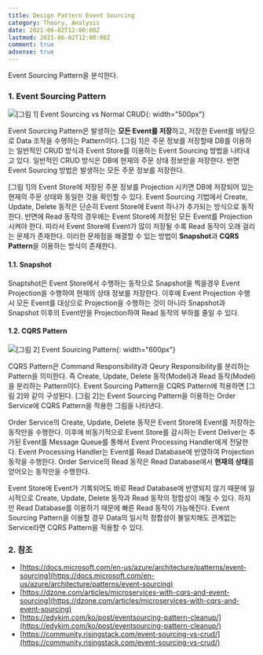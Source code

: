 ```yaml
---
title: Design Pattern Event Sourcing
category: Theory, Analysis
date: 2021-06-02T12:00:00Z
lastmod: 2021-06-02T12:00:00Z
comment: true
adsense: true
---
```


Event Sourcing Pattern을 분석한다.

### 1. Event Sourcing Pattern

![[그림 1] Event Sourcing vs Normal CRUD]({{site.baseurl}}/images/theory_analysis/Event_Sourcing_Pattern/Event_Sourcing_Normal_CRUD.PNG){: width="500px"}

Event Sourcing Pattern은 발생하는 **모든 Event를 저장**하고, 저장한 Event를 바탕으로 Data 조작을 수행하는 Pattern이다. [그림 1]은 주문 정보를 저장할때 DB를 이용하는 일반적인 CRUD 방식과 Event Store를 이용하는 Event Sourcing 방법을 나타내고 있다. 일반적인 CRUD 방식은 DB에 현재의 주문 상태 정보만을 저장한다. 반면 Event Sourcing 방법은 발생하는 모든 주문 정보를 저장한다.

[그림 1]의 Event Store에 저장된 주문 정보를 Projection 시키면 DB에 저장되어 있는 현재의 주문 상태와 동일한 것을 확인할 수 있다. Event Sourcing 기법에서 Create, Update, Delete 동작은 단순히 Event Store에 Event 하나가 추가되는 방식으로 동작한다. 반면에 Read 동작의 경우에는 Event Store에 저장된 모든 Event를 Projection시켜야 한다. 따라서 Event Store에 Event가 많이 저장될 수록 Read 동작이 오래 걸리는 문제가 존재한다. 이러한 문제점을 해결할 수 있는 방법이 **Snapshot**과 **CQRS Pattern**을 이용하는 방식이 존재한다.

#### 1.1. Snapshot

Snaptshot은 Event Store에서 수행하는 동작으로 Snapshot을 찍을경우 Event Projection을 수행하여 현재의 상태 정보를 저장한다. 이후에 Event Projection 수행시 모든 Event를 대상으로 Projection을 수행하는 것이 아니라 Snapshot과 Snapshot 이후의 Event만을 Projection하여 Read 동작의 부하를 줄일 수 있다.

#### 1.2. CQRS Pattern

![[그림 2] Event Sourcing Pattern]({{site.baseurl}}/images/theory_analysis/Event_Sourcing_Pattern/Event_Sourcing_Pattern.PNG){: width="600px"}

CQRS Pattern은 Command Responsibility과 Qeury Responsibility를 분리하는 Pattern을 의미한다. 즉 Create, Update, Delete 동작(Model)과 Read 동작(Model)을 분리하는 Pattern이다. Event Sourcing Pattern을 CQRS Pattern에 적용하면 [그림 2]와 같이 구성된다. [그림 2]는 Event Sourcing Pattern을 이용하는 Order Service에 CQRS Pattern을 적용한 그림을 나타낸다.

Order Service의 Create, Update, Delete 동작은 Event Store에 Event를 저장하는 동작만을 수행한다. 이후에 비동기적으로 Event Store를 감시하는 Event Deliver는 추가된 Event를 Message Queue를 통해서 Event Processing Handler에게 전달한다. Event Processing Handler는 Event를 Read Database에 반영하여 Projection 동작을 수행한다. Order Service의 Read 동작은 Read Database에서 **현재의 상태**를 얻어오는 동작만을 수행한다.

Event Store에 Event가 기록되어도 바로 Read Database에 반영되지 않기 때문에 일시적으로 Create, Update, Delete 동작과 Read 동작의 정합성이 깨질 수 있다. 하지만 Read Database를 이용하기 때문에 빠른 Read 동작이 가능해진다. Event Sourcing Pattern을 이용할 경우 Data의 일시적 정합성이 불일치해도 관계없는 Service라면 CQRS Pattern을 적용할 수 있다.

### 2. 참조

* [https://docs.microsoft.com/en-us/azure/architecture/patterns/event-sourcing](https://docs.microsoft.com/en-us/azure/architecture/patterns/event-sourcing)
* [https://dzone.com/articles/microservices-with-cqrs-and-event-sourcing](https://dzone.com/articles/microservices-with-cqrs-and-event-sourcing)
* [https://edykim.com/ko/post/eventsourcing-pattern-cleanup/](https://edykim.com/ko/post/eventsourcing-pattern-cleanup/)
* [https://community.risingstack.com/event-sourcing-vs-crud/](https://community.risingstack.com/event-sourcing-vs-crud/)
